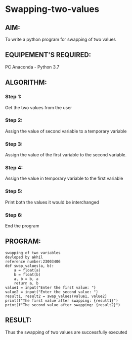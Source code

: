 # Swapping-two-values
## AIM:
To write a python program for swapping of two values
## EQUIPEMENT'S REQUIRED: 
PC
Anaconda - Python 3.7
## ALGORITHM: 
### Step 1:
Get the two values from the user
### Step 2: 
Assign the value of second variable to a temporary variable 
### Step 3: 
Assign the value of the first variable to the second variable.
### Step 4:  
Assign the value in temporary variable to the first variable
### Step 5: 
Print both the values it would be interchanged
### Step 6: 
End the program
## PROGRAM:
```
swapping of two variables
devloped by akhil
reference number:23003406
def swap_values(a, b):
    a = float(a)
    b = float(b)
    a, b = b, a
    return a, b
value1 = input("Enter the first value: ")
value2 = input("Enter the second value: ")
result1, result2 = swap_values(value1, value2)
print(f"The first value after swapping: {result1}")
print(f"The second value after swapping: {result2}")
```

## RESULT:
Thus the swapping of two values are successfully executed



